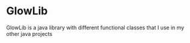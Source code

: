 # GlowLib
GlowLib is a java library with different functional classes that I use in my other java projects

